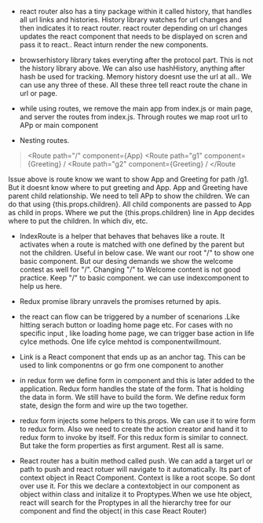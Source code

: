 - react router also has a tiny package within it called history, that handles all url links and histories. History library watches for url changes and then indicates it to react router. react router depending on url changes updates the react component that needs to be displayed on scren and pass it to react.. React inturn render the new components.

- browserhistory library takes everyting after the protocol part. This is not the history library above. We can also use hashHistory, anything after hash be used for tracking. Memory history doesnt use the url at all.. We can use any three of these. All these three tell react route the chane in url or page.

- while using routes, we remove the main app from index.js or main page, and server the routes from index.js. Through routes we map root url to APp or main component

- Nesting routes.
> <Route path="/" component={App} 
  <Route path="g1" component={Greeting} /
  <Route path="g2" component={Greeting} /
</Route

Issue above is route know we want to show App and Greeting for path /g1. But it doesnt know where to put greeting and App. App and Greeting have parent child relationship. We need to tell APp to show the children. We can do that using   {this.props.children}. All child components are passed to App as child in props. Where we put the   {this.props.children} line in App decides where to put the children. In which div, etc.

- IndexRoute is a helper that behaves that behaves like a route. It activates when a route is matched with one defined by the parent but  not the children. Useful in below case.
We want our root "/" to show one basic component. But our desing demands we show the welcome contest as well for "/". Changing "/" to Welcome content is not good practice. Keep "/" to basic component. we can use indexcomponent to help us here.

- Redux promise library unravels the promises returned by apis.

- the react can flow can be triggered by a number of scenarions .Like hitting serach button or loading home page etc. For cases with no specific input , like loading home page, we can trigger base action in life cylce methods. One life cylce mehtod is componentwillmount.

- Link is a React component that ends up as an anchor tag. This can be used to link componentns or go frm one component to another

- in redux form we define form in component and this is later added to the application. Redux form handles the state of the form. That is holding the data in form. We still have to build the form. We define redux form state, design the form and wire up the two together.

- redux form injects some helpers to this.props. We can use it to wire form to redux form. Also we need to create the action creator and hand it to redux form to invoke by itself. For this redux form is similar to connect. But take the form properties as first argument. Rest all is same.

- React router has a buitin method called push. We can add a target url or path to push and react rotuer will navigate to it automatically. Its part of context object in React Component. Context is like a root scope. So dont over use it.  For this we declare a contextobject in our component as object within class and initalize it to Proptypes.When we use hte object, react will search for the Proptypes in all the hierarchy tree for our component and find the object( in this case React Router)
